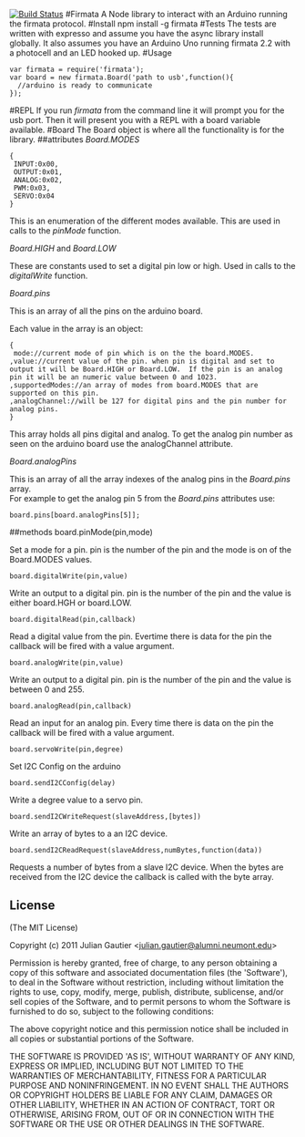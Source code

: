 [![Build Status](https://secure.travis-ci.org/jgautier/firmata.png)](http://travis-ci.org/jgautier/firmata)
#Firmata
A Node library to interact with an Arduino running the firmata protocol.
#Install
    npm install -g firmata
#Tests
The tests are written with expresso and assume you have the async library install globally.  It also assumes you have an Arduino Uno running firmata 2.2 with a photocell and an LED hooked up.
#Usage
    
    var firmata = require('firmata');
    var board = new firmata.Board('path to usb',function(){
      //arduino is ready to communicate
    });  
#REPL
If you run *firmata* from the command line it will prompt you for the usb port.  Then it will present you with a REPL with a board variable available.
#Board
  The Board object is where all the functionality is for the library.
##attributes
  *Board.MODES*
    
    {
     INPUT:0x00,
     OUTPUT:0x01,
     ANALOG:0x02,
     PWM:0x03,
     SERVO:0x04   
    }
  This is an enumeration of the different modes available.  This are used in calls to the *pinMode* function.

  *Board.HIGH* and *Board.LOW*

  These are constants used to set a digital pin low or high.  Used in calls to the *digitalWrite* function.

  *Board.pins*

  This is an array of all the pins on the arduino board.

  Each value in the array is an object:

    {
     mode://current mode of pin which is on the the board.MODES.
    ,value://current value of the pin. when pin is digital and set to output it will be Board.HIGH or Board.LOW.  If the pin is an analog pin it will be an numeric value between 0 and 1023.
    ,supportedModes://an array of modes from board.MODES that are supported on this pin.
    ,analogChannel://will be 127 for digital pins and the pin number for analog pins.
    }

  This array holds all pins digital and analog. To get the analog pin number as seen on the arduino board use the analogChannel attribute.

  *Board.analogPins*

  This is an array of all the array indexes of the analog pins in the *Board.pins* array.  
  For example to get the analog pin 5 from the *Board.pins* attributes use:

    board.pins[board.analogPins[5]];
##methods
    board.pinMode(pin,mode)

  Set a mode for a pin.  pin is the number of the pin and the mode is on of the Board.MODES values.

    board.digitalWrite(pin,value)

  Write an output to a digital pin.  pin is the number of the pin and the value is either board.HGH or board.LOW.

    board.digitalRead(pin,callback)

  Read a digital value from the pin.  Evertime there is data for the pin the callback will be fired with a value argument.  

    board.analogWrite(pin,value)

  Write an output to a digital pin.  pin is the number of the pin and the value is between 0 and 255.  

    board.analogRead(pin,callback)

  Read an input for an analog pin.  Every time there is data on the pin the callback will be fired with a value argument. 

    board.servoWrite(pin,degree)
  Set I2C Config on the arduino
  
    board.sendI2CConfig(delay)

  Write a degree value to a servo pin.

    board.sendI2CWriteRequest(slaveAddress,[bytes])

  Write an array of bytes to a an I2C device.

    board.sendI2CReadRequest(slaveAddress,numBytes,function(data))

  Requests a number of bytes from a slave I2C device.  When the bytes are received from the I2C device the callback is called with the byte array.
  
## License 

(The MIT License)

Copyright (c) 2011 Julian Gautier &lt;julian.gautier@alumni.neumont.edu&gt;

Permission is hereby granted, free of charge, to any person obtaining
a copy of this software and associated documentation files (the
'Software'), to deal in the Software without restriction, including
without limitation the rights to use, copy, modify, merge, publish,
distribute, sublicense, and/or sell copies of the Software, and to
permit persons to whom the Software is furnished to do so, subject to
the following conditions:

The above copyright notice and this permission notice shall be
included in all copies or substantial portions of the Software.

THE SOFTWARE IS PROVIDED 'AS IS', WITHOUT WARRANTY OF ANY KIND,
EXPRESS OR IMPLIED, INCLUDING BUT NOT LIMITED TO THE WARRANTIES OF
MERCHANTABILITY, FITNESS FOR A PARTICULAR PURPOSE AND NONINFRINGEMENT.
IN NO EVENT SHALL THE AUTHORS OR COPYRIGHT HOLDERS BE LIABLE FOR ANY
CLAIM, DAMAGES OR OTHER LIABILITY, WHETHER IN AN ACTION OF CONTRACT,
TORT OR OTHERWISE, ARISING FROM, OUT OF OR IN CONNECTION WITH THE
SOFTWARE OR THE USE OR OTHER DEALINGS IN THE SOFTWARE.